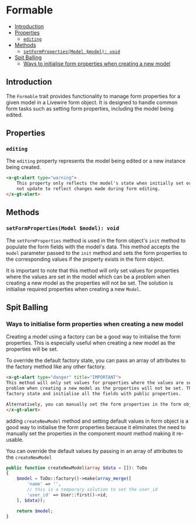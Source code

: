 # Formable

- [Introduction](#introduction)
- [Properties](#properties)
  - [`editing`](#editing)
- [Methods](#methods)
  - [`setFormProperties(Model $model): void`](#setformpropertiesmodel-model-void)
- [Spit Balling](#spit-balling)
  - [Ways to initialise form properties when creating a new model](#ways-to-initialise-form-properties-when-creating-a-new-model)

## Introduction


The `Formable` trait provides functionality to manage form properties for a given model in a
Livewire form object. It is designed to handle common form tasks such as setting form properties,
including the model being edited.

## Properties

### `editing`

The `editing` property represents the model being edited or a new instance being created. 

```html +parse
<x-gt-alert type="warning">
    This property only reflects the model's state when initially set or after saving the form. It does
    not update to reflect changes made during form editing.
</x-gt-alert>
```

## Methods

### `setFormProperties(Model $model): void`

The `setFormProperties` method is used in the form object's `init` method to populate the form
fields with the model's data. This method accepts the `model` parameter passed to the `init` method
and sets the form properties to the corresponding values if the property exists in the form object.

It is important to note that this method will only set values for properties where the values are set
in the model which can be a problem when creating a new model as the properties will not be set. The
solution is initialise required properties when creating a new `Model`.

## Spit Balling

### Ways to initialise form properties when creating a new model

Creating a model using a factory can be a good way to initialise the form properties. This is 
especially useful when creating a new model as the properties will be set.

To override the default factory state, you can pass an array of attributes to the factory method
like any other factory.


```html +parse
<x-gt-alert type="danger" title="IMPORTANT">
This method will only set values for properties where the values are set in the model. This is a
problem when creating a new model as the properties will not be set. The solution is to create a
factory state and initialise all the fields with public properties.

Alternatively, you can manually set the form properties in the form object's `init` method.
</x-gt-alert>
```

adding `createNewModel` method and setting default values in form object is a good way to initialise
the form properties because it eliminates the need to manually set the properties in the component
mount method making it re-usable.

You can override the default values by passing in an array of attributes to the `createNewModel`

```php
public function createNewModel(array $data = []): ToDo
{
    $model = ToDo::factory()->make(array_merge([
        'name' => '',
        // this is a temporary solution to set the user_id
        'user_id' => User::first()->id,
    ], $data));

    return $model;
}
```
